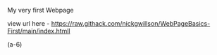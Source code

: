 My very first Webpage

view url here - https://raw.githack.com/nickgwillson/WebPageBasics-First/main/index.htmll


(a-6)
